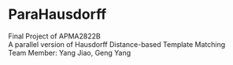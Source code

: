 # ParaHausdorff
Final Project of APMA2822B  
A parallel version of Hausdorff Distance-based Template Matching  
Team Member: Yang Jiao, Geng Yang

